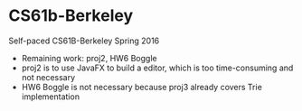 # CS61b-Berkeley
Self-paced CS61B-Berkeley Spring 2016
* Remaining work: proj2, HW6 Boggle
* proj2 is to use JavaFX to build a editor, which is too time-consuming and not necessary
* HW6 Boggle is not necessary because proj3 already covers Trie implementation
